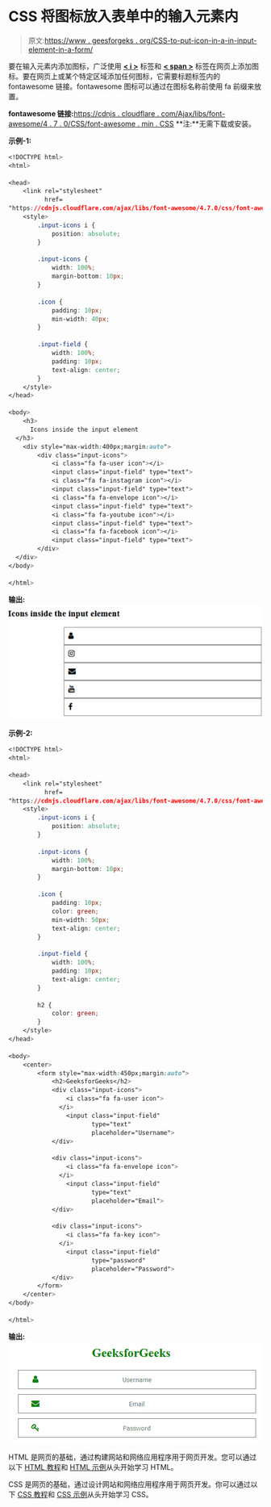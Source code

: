# CSS 将图标放入表单中的输入元素内

> 原文:[https://www . geesforgeks . org/CSS-to-put-icon-in-a-in-input-element-in-a-form/](https://www.geeksforgeeks.org/css-to-put-icon-inside-an-input-element-in-a-form/)

要在输入元素内添加图标，广泛使用 **[< i >](https://www.geeksforgeeks.org/html-i-tag/)** 标签和 **[< span >](https://www.geeksforgeeks.org/span-tag-html/)** 标签在网页上添加图标。要在网页上或某个特定区域添加任何图标，它需要标题标签内的 fontawesome 链接。fontawesome 图标可以通过在图标名称前使用 fa 前缀来放置。

**fontawesome 链接:**[https://cdnjs . cloudflare . com/Ajax/libs/font-awesome/4 . 7 . 0/CSS/font-awesome . min . CSS](https://cdnjs.cloudflare.com/ajax/libs/font-awesome/4.7.0/css/font-awesome.min.css)
**注:**无需下载或安装。

**示例-1:**

```css
<!DOCTYPE html>
<html>

<head>
    <link rel="stylesheet" 
          href=
"https://cdnjs.cloudflare.com/ajax/libs/font-awesome/4.7.0/css/font-awesome.min.css">
    <style>
        .input-icons i {
            position: absolute;
        }

        .input-icons {
            width: 100%;
            margin-bottom: 10px;
        }

        .icon {
            padding: 10px;
            min-width: 40px;
        }

        .input-field {
            width: 100%;
            padding: 10px;
            text-align: center;
        }
    </style>
</head>

<body>
    <h3>
      Icons inside the input element
  </h3>
    <div style="max-width:400px;margin:auto">
        <div class="input-icons">
            <i class="fa fa-user icon"></i>
            <input class="input-field" type="text">
            <i class="fa fa-instagram icon"></i>
            <input class="input-field" type="text">
            <i class="fa fa-envelope icon"></i>
            <input class="input-field" type="text">
            <i class="fa fa-youtube icon"></i>
            <input class="input-field" type="text">
            <i class="fa fa-facebook icon"></i>
            <input class="input-field" type="text">
        </div>
  </div>
</body>

</html>
```

**输出:**
![](img/6bbaa00a2f1161d973990e6162e26b56.png)

**示例-2:**

```css
<!DOCTYPE html>
<html>

<head>
    <link rel="stylesheet"
          href=
"https://cdnjs.cloudflare.com/ajax/libs/font-awesome/4.7.0/css/font-awesome.min.css">
    <style>
        .input-icons i {
            position: absolute;
        }

        .input-icons {
            width: 100%;
            margin-bottom: 10px;
        }

        .icon {
            padding: 10px;
            color: green;
            min-width: 50px;
            text-align: center;
        }

        .input-field {
            width: 100%;
            padding: 10px;
            text-align: center;
        }

        h2 {
            color: green;
        }
    </style>
</head>

<body>
    <center>
        <form style="max-width:450px;margin:auto">
            <h2>GeeksforGeeks</h2>
            <div class="input-icons">
                <i class="fa fa-user icon">
              </i>
                <input class="input-field" 
                       type="text" 
                       placeholder="Username">
            </div>

            <div class="input-icons">
                <i class="fa fa-envelope icon">
              </i>
                <input class="input-field" 
                       type="text"
                       placeholder="Email">
            </div>

            <div class="input-icons">
                <i class="fa fa-key icon">
              </i>
                <input class="input-field" 
                       type="password"
                       placeholder="Password">
            </div>
        </form>
    </center>
</body>

</html>
```

**输出:**
![](img/d13cdb58dd1cca26a93975c10bc4508a.png)

HTML 是网页的基础，通过构建网站和网络应用程序用于网页开发。您可以通过以下 [HTML 教程](https://www.geeksforgeeks.org/html-tutorials/)和 [HTML 示例](https://www.geeksforgeeks.org/html-examples/)从头开始学习 HTML。

CSS 是网页的基础，通过设计网站和网络应用程序用于网页开发。你可以通过以下 [CSS 教程](https://www.geeksforgeeks.org/css-tutorials/)和 [CSS 示例](https://www.geeksforgeeks.org/css-examples/)从头开始学习 CSS。